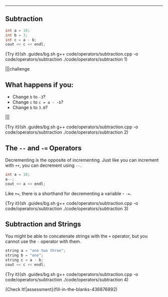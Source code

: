 ---

## Subtraction

```c++
int a = 10;
int b = 3;
int c = a - b;
cout << c << endl;
```

{Try it}(sh .guides/bg.sh g++ code/operators/subtraction.cpp -o code/operators/subtraction ./code/operators/subtraction 1)

|||challenge
## What happens if you:
* Change `b` to `-3`?
* Change `c` to `c = a - -b`?
* Change `b` to `3.0`?

|||

{Try it}(sh .guides/bg.sh g++ code/operators/subtraction.cpp -o code/operators/subtraction ./code/operators/subtraction 2)

## The `--` and `-=` Operators
Decrementing is the opposite of incrementing. Just like you can increment with `++`, you can decrement using `--`.

```c++
int a = 10;
a--;
cout << a << endl;
```

Like `+=`, there is a shorthand for decrementing a variable - `-=`.

{Try it}(sh .guides/bg.sh g++ code/operators/subtraction.cpp -o code/operators/subtraction ./code/operators/subtraction 3)



## Subtraction and Strings
You might be able to concatenate strings with the `+` operator, but you cannot use the `-` operator with them.

```c++
string a = "one two three";
string b = "one";
string c = a - b;
cout << c << endl;
```

{Try it}(sh .guides/bg.sh g++ code/operators/subtraction.cpp -o code/operators/subtraction ./code/operators/subtraction 4)

{Check It!|assessment}(fill-in-the-blanks-436876892)
